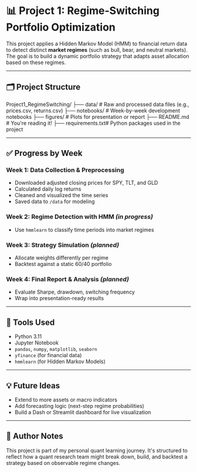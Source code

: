 # 📊 Project 1: Regime-Switching Portfolio Optimization

This project applies a Hidden Markov Model (HMM) to financial return data to detect distinct **market regimes** (such as bull, bear, and neutral markets). The goal is to build a dynamic portfolio strategy that adapts asset allocation based on these regimes.

---

## 🗂️ Project Structure

Project1_RegimeSwitching/
├── data/ # Raw and processed data files (e.g., prices.csv, returns.csv)
├── notebooks/ # Week-by-week development notebooks
├── figures/ # Plots for presentation or report
├── README.md # You're reading it!
├── requirements.txt# Python packages used in the project

---

## ✅ Progress by Week

### Week 1: Data Collection & Preprocessing
- Downloaded adjusted closing prices for SPY, TLT, and GLD
- Calculated daily log returns
- Cleaned and visualized the time series
- Saved data to `/data` for modeling

### Week 2: Regime Detection with HMM *(in progress)*
- Use `hmmlearn` to classify time periods into market regimes

### Week 3: Strategy Simulation *(planned)*
- Allocate weights differently per regime
- Backtest against a static 60/40 portfolio

### Week 4: Final Report & Analysis *(planned)*
- Evaluate Sharpe, drawdown, switching frequency
- Wrap into presentation-ready results

---

## 📌 Tools Used

- Python 3.11
- Jupyter Notebook
- `pandas`, `numpy`, `matplotlib`, `seaborn`
- `yfinance` (for financial data)
- `hmmlearn` (for Hidden Markov Models)

---

## 💡 Future Ideas
- Extend to more assets or macro indicators
- Add forecasting logic (next-step regime probabilities)
- Build a Dash or Streamlit dashboard for live visualization

---

## 🧠 Author Notes

This project is part of my personal quant learning journey. It's structured to reflect how a quant research team might break down, build, and backtest a strategy based on observable regime changes.

